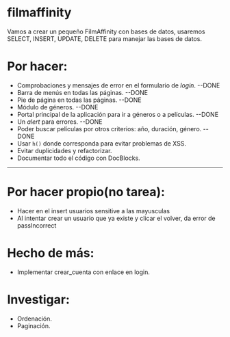 # filmaffinity
Vamos a crear un pequeño FilmAffinity con bases de datos, usaremos SELECT, INSERT, UPDATE, DELETE para manejar las bases de datos.


# Por hacer:

- Comprobaciones y mensajes de error en el formulario de *login*.         --DONE
- Barra de menús en todas las páginas.                                    --DONE
- Pie de página en todas las páginas.                                     --DONE
- Módulo de géneros.                                                      --DONE
- Portal principal de la aplicación para ir a géneros o a películas.      --DONE
- Un *alert* para errores.                                                --DONE
- Poder buscar películas por otros criterios: año, duración, género.      --DONE
- Usar `h()` donde corresponda para evitar problemas de XSS.
- Evitar duplicidades y refactorizar.
- Documentar todo el código con DocBlocks.
------------------------------------------------------
# Por hacer propio(no tarea):

- Hacer en el insert usuarios sensitive a las mayusculas
- Al intentar crear un usuario que ya existe y clicar el volver, da error de passIncorrect


# Hecho de más:

- Implementar crear_cuenta con enlace en login.

# Investigar:

- Ordenación.
- Paginación.

